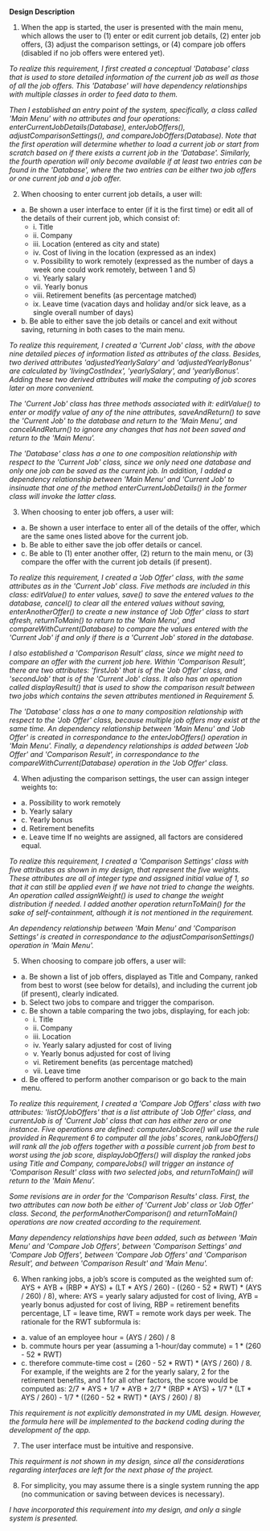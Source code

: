 **Design Description**

1. When the app is started, the user is presented with the main menu, which allows the user to (1) enter or edit current job details, (2) enter job offers, (3) adjust the comparison settings, or (4) compare job offers (disabled if no job offers were entered yet).


*To realize this requirement, I first created a conceptual 'Database' class that is used to store detailed information of the current job as well as those of all the job offers. This 'Database' will have dependency relationships with multiple classes in order to feed data to them.*

*Then I established an entry point of the system, specifically, a class called 'Main Menu' with no attributes and four operations: enterCurrentJobDetails(Database), enterJobOffers(), adjustComparisonSettings(), and compareJobOffers(Database). Note that the first operation will determine whether to load a current job or start from scratch based on if there exists a current job in the 'Database'. Similarly, the fourth operation will only become available if at least two entries can be found in the 'Database', where the two entries can be either two job offers or one current job and a job offer.*


2. When choosing to enter current job details, a user will:
* a. Be shown a user interface to enter (if it is the first time) or edit all of the details of their current job, which consist of:
  * i. Title
  * ii. Company
  * iii. Location (entered as city and state)
  * iv. Cost of living in the location (expressed as an index)
  * v. Possibility to work remotely (expressed as the number of days a week one could work remotely, between 1 and 5)
  * vi. Yearly salary
  * vii. Yearly bonus
  * viii. Retirement benefits (as percentage matched)
  * ix. Leave time (vacation days and holiday and/or sick leave, as a single overall number of days)
* b. Be able to either save the job details or cancel and exit without saving, returning in both cases to the main menu.


*To realize this requirement, I created a 'Current Job' class, with the above nine detailed pieces of information listed as attributes of the class. Besides, two derived attributes 'adjustedYearlySalary' and 'adjustedYearlyBonus' are calculated by 'livingCostIndex', 'yearlySalary', and 'yearlyBonus'. Adding these two derived attributes will make the computing of job scores later on more convenient.*

*The 'Current Job' class has three methods associated with it: editValue() to enter or modify value of any of the nine attributes, saveAndReturn() to save the 'Current Job' to the database and return to the 'Main Menu', and cancelAndReturn() to ignore any changes that has not been saved and return to the 'Main Menu'.*

*The 'Database' class has a one to one composition relationship with respect to the 'Current Job' class, since we only need one database and only one job can be saved as the current job. In addition, I added a dependency relationship between 'Main Menu' and 'Current Job' to insinuate that one of the method enterCurrentJobDetails() in the former class will invoke the latter class.*


3. When choosing to enter job offers, a user will:
* a. Be shown a user interface to enter all of the details of the offer, which are the same ones listed above for the current job.
* b. Be able to either save the job offer details or cancel.
* c. Be able to (1) enter another offer, (2) return to the main menu, or (3) compare the offer with the current job details (if present).


*To realize this requirement, I created a 'Job Offer' class, with the same attributes as in the 'Current Job' class. Five methods are included in this class: editValue() to enter values, save() to save the entered values to the database, cancel() to clear all the entered values without saving, enterAnotherOffer() to create a new instance of 'Job Offer' class to start afresh, returnToMain() to return to the 'Main Menu', and compareWithCurrent(Database) to compare the values entered with the 'Current Job' if and only if there is a 'Current Job' stored in the database.*

*I also established a 'Comparison Result' class, since we might need to compare an offer with the current job here. Within 'Comparison Result', there are two attributes: 'firstJob' that is of the 'Job Offer' class, and 'secondJob' that is of the 'Current Job' class. It also has an operation called displayResult() that is used to show the comparison result between two jobs which contains the seven attributes mentioned in Requirement 5.*

*The 'Database' class has a one to many composition relationship with respect to the 'Job Offer' class, because multiple job offers may exist at the same time. An dependency relationship between 'Main Menu' and 'Job Offer' is created in correspondance to the enterJobOffers() operation in 'Main Menu'. Finally, a dependency relationships is added between 'Job Offer' and 'Comparison Result', in correspondance to the compareWithCurrent(Database) operation in the 'Job Offer' class.*


4. When adjusting the comparison settings, the user can assign integer weights to:
* a. Possibility to work remotely
* b. Yearly salary
* c. Yearly bonus
* d. Retirement benefits
* e. Leave time
If no weights are assigned, all factors are considered equal.


*To realize this requirement, I created a 'Comparison Settings' class with five attributes as shown in my design, that represent the five weights. These attributes are all of integer type and assigned initial value of 1, so that it can still be applied even if we have not tried to change the weights. An operation called assignWeight() is used to change the weight distribution if needed. I added another operation returnToMain() for the sake of self-containment, although it is not mentioned in the requirement.*

*An dependency relationship between 'Main Menu' and 'Comparison Settings' is created in correspondance to the adjustComparisonSettings() operation in 'Main Menu'.*


5. When choosing to compare job offers, a user will:
* a. Be shown a list of job offers, displayed as Title and Company, ranked from best to worst (see below for details), and including the current job (if present), clearly indicated.
* b. Select two jobs to compare and trigger the comparison.
* c. Be shown a table comparing the two jobs, displaying, for each job:
  * i. Title
  * ii. Company
  * iii. Location
  * iv. Yearly salary adjusted for cost of living
  * v. Yearly bonus adjusted for cost of living
  * vi. Retirement benefits (as percentage matched)
  * vii. Leave time
* d. Be offered to perform another comparison or go back to the main menu.


*To realize this requirement, I created a 'Compare Job Offers' class with two attributes: 'listOfJobOffers' that is a list attribute of 'Job Offer' class, and currentJob is of 'Current Job' class that can has either zero or one instance. Five operations are defined: computerJobScore() will use the rule provided in Requrement 6 to computer all the jobs' scores, rankJobOffers() will rank all the job offers together with a possible current job from best to worst using the job score, displayJobOffers() will display the ranked jobs using Title and Company, compareJobs() will trigger an instance of 'Comparison Result' class with two selected jobs, and returnToMain() will return to the 'Main Menu'.*

*Some revisions are in order for the 'Comparison Results' class. First, the two attributes can now both be either of 'Current Job' class or 'Job Offer' class. Second, the performAnotherComparison() and returnToMain() operations are now created according to the requirement.*

*Many dependency relationships have been added, such as between 'Main Menu' and 'Compare Job Offers', between 'Comparison Settings' and 'Compare Job Offers', between 'Compare Job Offers' and 'Comparison Result', and between 'Comparison Result' and 'Main Menu'.*


6. When ranking jobs, a job’s score is computed as the weighted sum of:
AYS + AYB + (RBP * AYS) + (LT * AYS / 260) - ((260 - 52 * RWT) * (AYS / 260) / 8),
where:
AYS = yearly salary adjusted for cost of living,
AYB = yearly bonus adjusted for cost of living,
RBP = retirement benefits percentage,
LT = leave time,
RWT = remote work days per week.
The rationale for the RWT subformula is:
* a. value of an employee hour = (AYS / 260) / 8
* b. commute hours per year (assuming a 1-hour/day commute) = 1 * (260 - 52 * RWT)
* c. therefore commute-time cost = (260 - 52 * RWT) * (AYS / 260) / 8.
For example, if the weights are 2 for the yearly salary, 2 for the retirement benefits, and 1 for all other factors, the score would be computed as:
2/7 * AYS + 1/7 * AYB + 2/7 * (RBP * AYS) + 1/7 * (LT * AYS / 260) - 1/7 * ((260 - 52 *
RWT) * (AYS / 260) / 8)


*This requirement is not explicitly demonstrated in my UML design. However, the formula here will be implemented to the backend coding during the development of the app.*


7. The user interface must be intuitive and responsive.


*This requirment is not shown in my design, since all the considerations regarding interfaces are left for the next phase of the project.*


8. For simplicity, you may assume there is a single system running the app (no communication or saving between devices is necessary).


*I have incorporated this requirement into my design, and only a single system is presented.*
